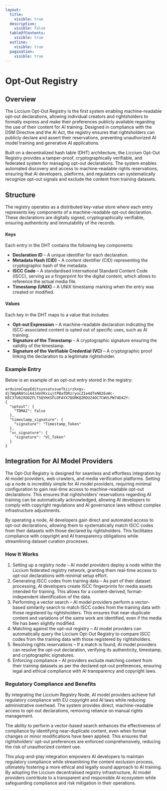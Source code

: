 ```yaml
---
layout:
  title:
    visible: true
  description:
    visible: false
  tableOfContents:
    visible: true
  outline:
    visible: true
  pagination:
    visible: true
---
```


# Opt-Out Registry

## **Overview**

The Liccium Opt-Out Registry is the first system enabling machine-readable opt-out declarations, allowing individual creators and rightsholders to formally express and make their preferences publicly available regarding the use of their content for AI training. Designed in compliance with the DSM Directive and the AI Act, the registry ensures that rightsholders can publicly declare and assert their reservations, preventing unauthorized AI model training and generative AI applications.

Built on a decentralized hash table (DHT) architecture, the Liccium Opt-Out Registry provides a tamper-proof, cryptographically verifiable, and federated system for managing opt-out declarations. The system enables automated discovery and access to machine-readable rights reservations, ensuring that AI developers, platforms, and regulators can systematically recognize opt-out signals and exclude the content from training datasets.

## **Structure**

The registry operates as a distributed key-value store where each entry represents key components of a machine-readable opt-out declaration. These declarations are digitally signed, cryptographically verifiable, ensuring authenticity and immutability of the records.

#### **Keys**

Each entry in the DHT contains the following key components:

* **Declaration ID** – A unique identifier for each declaration.
* **Metadata Hash (CID)** – A content identifier (CID) representing the cryptographic hash of the metadata.
* **ISCC Code** – A standardised International Standard Content Code (ISCC), serving as a fingerprint for the digital content, which allows to reference the actual media file.
* **Timestamp (UNIX)** – A UNIX timestamp marking when the entry was created or modified.

#### **Values**

Each key in the DHT maps to a value that includes:

* **Opt-out Expression** – A machine-readable declaration indicating the ISCC-associated content is opted out of specific uses, such as AI training.
* **Signature of the Timestamp** – A cryptographic signature ensuring the validity of the timestamp.
* **Signature of the Verifiable Credential (VC)** – A cryptographic proof linking the declaration to a legitimate rightsholder.

### **Example Entry**

Below is an example of an opt-out entry stored in the registry:

```
arduinoCopyEditsyxsatxsuefkiirzkxgv-dj7WgARAtoiA4JdeVKxiujtPBafDRzryocZ1e4dTeN826vWc-KEC37U62XOOZFLT5QYHXSFLOFAYX7QGRKQ2RDUZ4OC7CWVLPW74D42Y:
{
  "optout": {
    "TDMAI": false
  },
  "timestamp_signature": {
    "signature": "Timestamp_Token"
  },
  "vc_signature": {
    "signature": "VC_Token"
  }
}
```

## **Integration for AI Model Providers**

The Opt-Out Registry is designed for seamless and effortless integration by AI model providers, web crawlers, and media verification platforms. Setting up a node is incredibly simple for AI model providers, requiring minimal configuration to gain real-time access to machine-readable opt-out declarations. This ensures that rightsholders’ reservations regarding AI training can be automatically acknowledged, allowing AI developers to comply with copyright regulations and AI governance laws without complex infrastructure adjustments.

By operating a node, AI developers gain direct and automated access to opt-out declarations, allowing them to systematically match ISCC codes from their datasets with those declared by rightsholders. This facilitates compliance with copyright and AI transparency obligations while streamlining dataset curation processes.

### **How It Works**

1. Setting up a registry node – AI model providers deploy a node within the Liccium federated registry network, granting them real-time access to opt-out declarations with minimal setup effort.
2. Generating ISCC codes from training data – As part of their dataset processing, AI developers create ISCC fingerprints for media assets intended for training. This allows for a content-derived, format-independent identification of the data.
3. Performing a vector search – AI model providers perform a vector-based similarity search to match ISCC codes from the training data with those registered by rightsholders. This ensures that near-duplicate content and variations of the same work are identified, even if the media file has been slightly modified.
4. Matching against the opt-out registry – AI model providers can automatically query the Liccium Opt-Out Registry to compare ISCC codes from the training data with those registered by rightsholders.
5. Resolving rights reservations – If a match is found, AI model providers can resolve the opt-out declaration, verifying its authenticity, timestamp, and cryptographic signatures.
6. Enforcing compliance – AI providers exclude matching content from their training datasets as per the declared opt-out preferences, ensuring legal and ethical compliance with AI transparency and copyright laws.

### **Regulatory Compliance and Benefits**

By integrating the Liccium Registry Node, AI model providers achieve full regulatory compliance with EU copyright and AI laws while reducing administrative overhead. The system provides direct, machine-readable access to opt-out declarations, removing reliance on manual rights management.

The ability to perform a vector-based search enhances the effectiveness of compliance by identifying near-duplicate content, even when format changes or minor modifications have been applied. This ensures that rightsholders’ opt-out preferences are enforced comprehensively, reducing the risk of unauthorized content use.

This plug-and-play integration empowers AI developers to maintain regulatory compliance while streamlining the content exclusion process, ultimately fostering a more ethical and legally sound approach to AI training. By adopting the Liccium decentralised registry infrastructure, AI model providers contribute to a transparent and responsible AI ecosystem while safeguarding compliance and risk mitigation in their operations.
